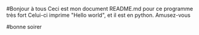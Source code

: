 #Bonjour à tous
Ceci est mon document README.md pour ce programme très fort
Celui-ci imprime "Hello world", et il est en python.
Amusez-vous

#bonne soirer